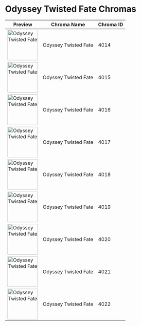 # Odyssey Twisted Fate Chromas

| Preview | Chroma Name | Chroma ID |
|---|---|---|
| <img src='https://raw.communitydragon.org/latest/plugins/rcp-be-lol-game-data/global/default/v1/champion-chroma-images/4/4014.png' alt='Odyssey Twisted Fate' width='100'> | Odyssey Twisted Fate | 4014 |
| <img src='https://raw.communitydragon.org/latest/plugins/rcp-be-lol-game-data/global/default/v1/champion-chroma-images/4/4015.png' alt='Odyssey Twisted Fate' width='100'> | Odyssey Twisted Fate | 4015 |
| <img src='https://raw.communitydragon.org/latest/plugins/rcp-be-lol-game-data/global/default/v1/champion-chroma-images/4/4016.png' alt='Odyssey Twisted Fate' width='100'> | Odyssey Twisted Fate | 4016 |
| <img src='https://raw.communitydragon.org/latest/plugins/rcp-be-lol-game-data/global/default/v1/champion-chroma-images/4/4017.png' alt='Odyssey Twisted Fate' width='100'> | Odyssey Twisted Fate | 4017 |
| <img src='https://raw.communitydragon.org/latest/plugins/rcp-be-lol-game-data/global/default/v1/champion-chroma-images/4/4018.png' alt='Odyssey Twisted Fate' width='100'> | Odyssey Twisted Fate | 4018 |
| <img src='https://raw.communitydragon.org/latest/plugins/rcp-be-lol-game-data/global/default/v1/champion-chroma-images/4/4019.png' alt='Odyssey Twisted Fate' width='100'> | Odyssey Twisted Fate | 4019 |
| <img src='https://raw.communitydragon.org/latest/plugins/rcp-be-lol-game-data/global/default/v1/champion-chroma-images/4/4020.png' alt='Odyssey Twisted Fate' width='100'> | Odyssey Twisted Fate | 4020 |
| <img src='https://raw.communitydragon.org/latest/plugins/rcp-be-lol-game-data/global/default/v1/champion-chroma-images/4/4021.png' alt='Odyssey Twisted Fate' width='100'> | Odyssey Twisted Fate | 4021 |
| <img src='https://raw.communitydragon.org/latest/plugins/rcp-be-lol-game-data/global/default/v1/champion-chroma-images/4/4022.png' alt='Odyssey Twisted Fate' width='100'> | Odyssey Twisted Fate | 4022 |
